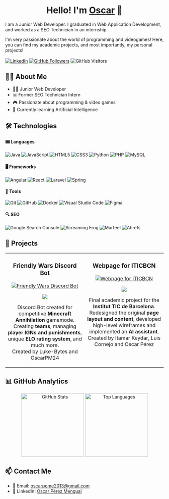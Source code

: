 <div align="center">
<h1 align="center">Hello! I'm <a href="https://www.linkedin.com/in/oscar-perez-mengual-019b70257">Oscar</a> 👋</h1>
</div>
I am a Junior Web Developer. I graduated in Web Application Development, and worked as a SEO Technician in an internship.<br>

I'm very passionate about the world of programming and videogames! Here, you can find my academic projects, and most importantly, my personal projects!
<br><br>
[![LinkedIn](https://img.shields.io/badge/-LinkedIn-0077B5?style=for-the-badge&logo=Linkedin&logoColor=white)](https://www.linkedin.com/in/oscar-perez-mengual-019b70257)
[![GitHub Followers](https://img.shields.io/github/followers/OscarPM24?label=Followers&style=for-the-badge)](https://github.com/OscarPM24?tab=followers)
![GitHub Visitors](https://api.visitorbadge.io/api/VisitorHit?user=OscarPM24&repo=github-visitors-badge&countColor=%230077B5)


## 🙋‍♂️ About Me
- 🧑‍💻 Junior Web Developer
- 📊 Former SEO Technician Intern
- 🎮 Passionate about programming & video games
- 🧠 Currently learning Artificial Intelligence

## 🛠️ Technologies

#### 📟 Languages

![Java](https://img.shields.io/badge/java-%23ED8B00.svg?style=for-the-badge&logo=openjdk&logoColor=white)
![JavaScript](https://img.shields.io/badge/JavaScript-%23323330.svg?style=for-the-badge&logo=javascript&logoColor=F7DF1E)
![HTML5](https://img.shields.io/badge/html5-%23E34F26.svg?style=for-the-badge&logo=html5&logoColor=white)
![CSS3](https://img.shields.io/badge/CSS3%20-%20%23663399?style=for-the-badge&logo=css&logoColor=%23FFFFFF)
![Python](https://img.shields.io/badge/Python-%2314354C.svg?style=for-the-badge&logo=python&logoColor=white)
![PHP](https://img.shields.io/badge/PHP-%23777BB4.svg?style=for-the-badge&logo=php&logoColor=white)
![MySQL](https://img.shields.io/badge/mysql-4479A1.svg?style=for-the-badge&logo=mysql&logoColor=white)

#### 🖥️ Frameworks

![Angular](https://img.shields.io/badge/angular-%23DD0031.svg?style=for-the-badge&logo=angular&logoColor=white)
![React](https://img.shields.io/badge/react-%2320232a.svg?style=for-the-badge&logo=react&logoColor=%2361DAFB)
![Laravel](https://img.shields.io/badge/Laravel-%23FF2D20.svg?style=for-the-badge&logo=laravel&logoColor=white)
![Spring](https://img.shields.io/badge/spring-%236DB33F.svg?style=for-the-badge&logo=spring&logoColor=white)

#### 🔧 Tools

![Git](https://img.shields.io/badge/git-%23F05033.svg?style=for-the-badge&logo=git&logoColor=white)
![GitHub](https://img.shields.io/badge/github-%23121011.svg?style=for-the-badge&logo=github&logoColor=white)
![Docker](https://img.shields.io/badge/Docker-%230db7ed.svg?style=for-the-badge&logo=docker&logoColor=white)
![Visual Studio Code](https://img.shields.io/badge/Visual%20Studio%20Code-0078d7.svg?style=for-the-badge&logo=visual-studio-code&logoColor=white)
![Figma](https://img.shields.io/badge/Figma-%23F24E1E.svg?style=for-the-badge&logo=figma&logoColor=white)

#### 🔍 SEO

![Google Search Console](https://img.shields.io/badge/Google%20Search%20Console%20-%20%23458CF5?style=for-the-badge&logo=googlesearchconsole&logoColor=%23FFFFFF&color=%23458CF5&link=https%3A%2F%2Fsearch.google.com%2Fsearch-console%2Fabout)
![Screaming Frog](https://img.shields.io/badge/Screaming%20Frog-%2371b52d?style=for-the-badge&logo=screamingfrog&logoColor=white&link=https%3A%2F%2Fwww.screamingfrog.co.uk%2Fseo-spider%2F)
![Marfeel](https://img.shields.io/badge/Marfeel-%23e63946?style=for-the-badge&logo=marfeel&logoColor=white&link=https%3A%2F%2Fwww.marfeel.com%2F)
![Ahrefs](https://img.shields.io/badge/Ahrefs-%230064DF?style=for-the-badge&logo=ahrefs&logoColor=white&link=https%3A%2F%2Fahrefs.com%2F)

## 🧩 Projects

<table>
  <tr>
    <td width="50%" valign="top">
      <h3 align="center">Friendly Wars Discord Bot</h3>
      <div align="center">
        <a href="https://github.com/Luke-Bytes/TeamsDiscordBot" target="_blank">
          <img src="https://i.imgur.com/hCizO7o.png" style="height: auto; object-fit: contain; max-width: 100%;" alt="Friendly Wars Discord Bot">
        </a>
        <p>
          <a href="https://github.com/Luke-Bytes/TeamsDiscordBot" target="_blank">
            <img src="https://img.shields.io/badge/CODE-FFD700?style=for-the-badge&logo=github&logoColor=black">
          </a>
        </p>
        <p>
          Discord Bot created for competitive <strong>Minecraft Annihilation</strong> gamemode.
          Creating <strong>teams</strong>, managing <strong>player IGNs and punishments</strong>, 
          unique <strong>ELO rating system</strong>, and much more.<br>
          Created by Luke-Bytes and OscarPM24
        </p>
      </div>
    </td>
    <td width="50%" valign="top">
      <h3 align="center">Webpage for ITICBCN</h3>
      <div align="center">
        <a href="https://github.com/KeydarItamar/Proyecte-Itic-web" target="_blank">
          <img src="https://i.imgur.com/PiqYUwS.png" style="height: auto; object-fit: contain; max-width: 100%;" alt="Webpage for ITICBCN">
        </a>
        <p>
          <a href="https://github.com/KeydarItamar/Proyecte-Itic-web" target="_blank">
            <img src="https://img.shields.io/badge/CODE-FFD700?style=for-the-badge&logo=github&logoColor=black">
          </a>
        </p>
        <p>
          Final academic project for the <strong>Institut TIC de Barcelona</strong>. Redesigned the original
          <strong>page layout and content</strong>, developed high-level wireframes and implemented an <strong>AI assistant</strong>.
          <br>
          Created by Itamar Keydar, Luis Cornejo and Oscar Pérez
        </p>
      </div>
    </td>
  </tr>
</table>

## 📊 GitHub Analytics

<p align="center">
  <img height="200em" src="https://github-readme-stats.vercel.app/api?username=OscarPM24&show_icons=true&theme=radical" alt="GitHub Stats" />
  <img height="200em" src="https://github-readme-stats.vercel.app/api/top-langs/?username=OscarPM24&layout=compact&theme=radical" alt="Top Languages" />
</p>

## 📫 Contact Me
- 📧 Email: [oscarpeme2013@gmail.com](mailto:oscarpeme2013@gmail.com)
- 💼 LinkedIn: [Oscar Pérez Mengual](https://www.linkedin.com/in/oscar-perez-mengual-019b70257)
